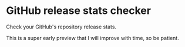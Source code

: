 # GitHub release stats checker

Check your GitHub's repository release stats.

This is a super early preview that I will improve with time, so be patient.
